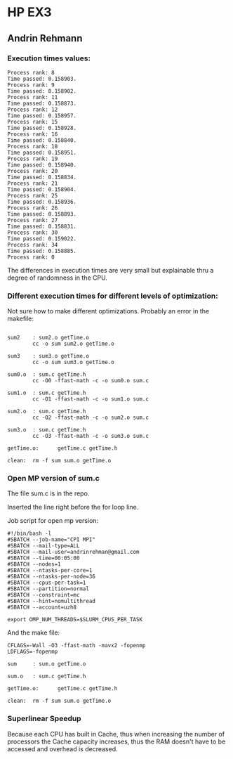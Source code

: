 # HP EX3

## Andrin Rehmann



### Execution times values:

```
Process rank: 8
Time passed: 0.158903.
Process rank: 9
Time passed: 0.158902.
Process rank: 11
Time passed: 0.158873.
Process rank: 12
Time passed: 0.158957.
Process rank: 15
Time passed: 0.158928.
Process rank: 16
Time passed: 0.158840.
Process rank: 18
Time passed: 0.158951.
Process rank: 19
Time passed: 0.158940.
Process rank: 20
Time passed: 0.158834.
Process rank: 21
Time passed: 0.158904.
Process rank: 25
Time passed: 0.158936.
Process rank: 26
Time passed: 0.158893.
Process rank: 27
Time passed: 0.158831.
Process rank: 30
Time passed: 0.159022.
Process rank: 34
Time passed: 0.158885.
Process rank: 0
```

The differences in execution times are very small but explainable thru a degree of randomness in the CPU. 



### Different execution times for different levels of optimization: 



Not sure how to make different optimizations.  Probably an error in the makefile:

```

sum2    : sum2.o getTime.o
        cc -o sum sum2.o getTime.o

sum3    : sum3.o getTime.o
        cc -o sum sum3.o getTime.o

sum0.o  : sum.c getTime.h
        cc -O0 -ffast-math -c -o sum0.o sum.c

sum1.o  : sum.c getTime.h
        cc -O1 -ffast-math -c -o sum1.o sum.c

sum2.o  : sum.c getTime.h
        cc -O2 -ffast-math -c -o sum2.o sum.c

sum3.o  : sum.c getTime.h
        cc -O3 -ffast-math -c -o sum3.o sum.c

getTime.o:      getTime.c getTime.h

clean:  rm -f sum sum.o getTime.o
```



### Open MP version of sum.c

The file sum.c is in the repo. 

Inserted the line right before the for loop line.

Job script for open mp version:

```
#!/bin/bash -l
#SBATCH --job-name="CPI MPI"
#SBATCH --mail-type=ALL
#SBATCH --mail-user=andrinrehman@gmail.com
#SBATCH --time=00:05:00
#SBATCH --nodes=1
#SBATCH --ntasks-per-core=1
#SBATCH --ntasks-per-node=36
#SBATCH --cpus-per-task=1
#SBATCH --partition=normal
#SBATCH --constraint=mc
#SBATCH --hint=nomultithread
#SBATCH --account=uzh8

export OMP_NUM_THREADS=$SLURM_CPUS_PER_TASK
```

And the make file:

```
CFLAGS=-Wall -O3 -ffast-math -mavx2 -fopenmp
LDFLAGS=-fopenmp

sum     : sum.o getTime.o

sum.o   : sum.c getTime.h

getTime.o:      getTime.c getTime.h

clean:  rm -f sum sum.o getTime.o
```



### Superlinear Speedup

Because each CPU has built in Cache, thus when increasing the number of processors the Cache capacity increases, thus the RAM doesn't have to be accessed and overhead is decreased. 